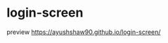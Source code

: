# login-screen
preview
<a href="https://ayushshaw90.github.io/login-screen/" target="_blank">https://ayushshaw90.github.io/login-screen/</a>
